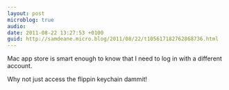 ```yaml
---
layout: post
microblog: true
audio: 
date: 2011-08-22 13:27:53 +0100
guid: http://samdeane.micro.blog/2011/08/22/t105617182762868736.html
---
```

Mac app store is smart enough to know that I need to log in with a different account.

Why not just access the flippin keychain dammit!
